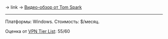 -> link
-> [Видео-обзор от Tom Spark](https://www.youtube.com/watch?v=8AFpw1T6H18)

---

Платформы: Windows.
Стоимость: $/месяц.

Оценка от [VPN Tier List](https://www.vpntierlist.com/): 55/60